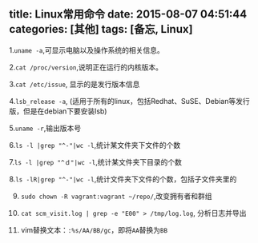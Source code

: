title: Linux常用命令
date: 2015-08-07 04:51:44
categories: [其他]
tags: [备忘, Linux]
---

1.`uname -a`,可显示电脑以及操作系统的相关信息。

2.`cat /proc/version`,说明正在运行的内核版本。

3.`cat /etc/issue`, 显示的是发行版本信息

4.`lsb_release -a`, (适用于所有的linux，包括Redhat、SuSE、Debian等发行版，但是在debian下要安装lsb)

5.`uname -r`,输出版本号

6.`ls -l |grep "^-"|wc -l`,统计某文件夹下文件的个数

7.`ls -l |grep "^ｄ"|wc -l`,统计某文件夹下目录的个数

8.`ls -lR|grep "^-"|wc -l`,统计文件夹下文件的个数，包括子文件夹里的

9. `sudo chown -R vagrant:vagrant ~/repo/`,改变拥有者和群组

10. `cat scm_visit.log | grep -e "E00" > /tmp/log.log`, 分析日志并导出

11. vim替换文本：`:%s/AA/BB/gc`，即将`AA`替换为`BB`
